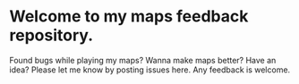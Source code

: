 # Welcome to my maps feedback repository.
Found bugs while playing my maps? Wanna make maps better? Have an idea? Please let me know by posting issues here. Any feedback is welcome.
